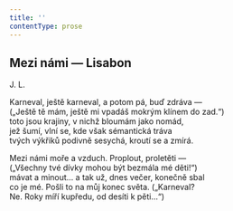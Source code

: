 ```yaml
---
title: ''
contentType: prose
---
```


## Mezi námi — Lisabon

J. L.

Karneval, ještě karneval, a potom pá, buď zdráva —  
(„Ještě tě mám, ještě mi vpadáš mokrým klínem do zad.“)  
toto jsou krajiny, v nichž bloumám jako nomád,  
jež šumí, vlní se, kde však sémantická tráva  
tvých výkřiků podivně sesychá, kroutí se a zmírá.

Mezi námi moře a vzduch. Proplout, proletěti —  
(„Všechny tvé dívky mohou být bezmála mé děti!“)  
mávat a minout… a tak už, dnes večer, konečně sbal  
co je mé. Pošli to na můj konec světa. („Karneval?  
Ne. Roky míří kupředu, od desíti k pěti…“)
